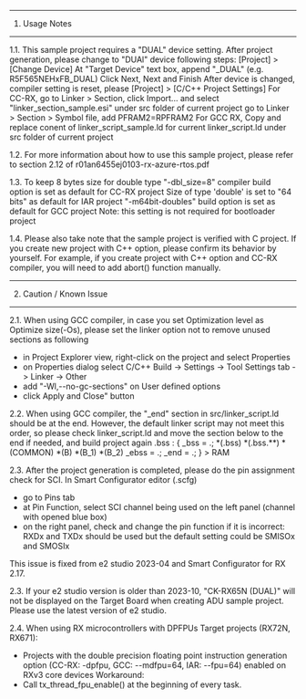 ---------------
1. Usage Notes
---------------
1.1. This sample project requires a "DUAL" device setting.
After project generation, please change to "DUAl" device following steps:
 [Project] > [Change Device]
 At "Target Device" text box, append "_DUAL" (e.g. R5F565NEHxFB_DUAL)
 Click Next, Next and Finish
After device is changed, compiler setting is reset, please
 [Project] > [C/C++ Project Settings]
 For CC-RX, 
  go to Linker > Section, click Import... and select "linker_section_sample.esi" under src folder of current project
  go to Linker > Section > Symbol file, add PFRAM2=RPFRAM2
 For GCC RX,
  Copy and replace conent of linker_script_sample.ld for current linker_script.ld under src folder of current project

1.2. For more information about how to use this sample project, 
please refer to section 2.12 of r01an6455ej0103-rx-azure-rtos.pdf

1.3. To keep 8 bytes size for double type 
 "-dbl_size=8" compiler build option is set as default for CC-RX project
 Size of type 'double' is set to "64 bits" as default for IAR project
 "-m64bit-doubles" build option is set as default for GCC project
Note: this setting is not required for bootloader project

1.4. Please also take note that the sample project is verified with C project.
If you create new project with C++ option, please confirm its behavior by yourself.
For example, if you create project with C++ option and CC-RX compiler, you will need to add abort() function manually.

------------------------
2. Caution / Known Issue
------------------------
2.1. When using GCC compiler, in case you set Optimization level as Optimize size(-Os), please set the linker option not to remove unused sections as following
- in Project Explorer view, right-click on the project and select Properties
- on Properties dialog select C/C++ Build -> Settings -> Tool Settings tab -> Linker -> Other
- add "-Wl,--no-gc-sections" on User defined options
- click Apply and Close" button

2.2. When using GCC compiler, the "_end" section in src/linker_script.ld should be at the end. However, the default linker script may not meet this order, so please check linker_script.ld and move the section below to the end if needed, and build project again
.bss :
{
	_bss = .;
	*(.bss)
	*(.bss.**)
	*(COMMON)
	*(B)
	*(B_1)
	*(B_2)
	_ebss = .;
	_end = .;
} > RAM

2.3. After the project generation is completed, please do the pin assignment check for SCI.
In Smart Configurator editor (<projectname>.scfg)
- go to Pins tab
- at Pin Function, select SCI channel being used on the left panel (channel with opened blue box)
- on the right panel, check and change the pin function if it is incorrect: 
  RXDx and TXDx should be used but the default setting could be SMISOx and SMOSIx

This issue is fixed from e2 studio 2023-04 and Smart Configurator for RX 2.17.

2.3. If your e2 studio version is older than 2023-10, "CK-RX65N (DUAL)" will not be displayed on the Target Board when creating ADU sample project. Please use the latest version of e2 studio.

2.4. When using RX microcontrollers with DPFPUs
Target projects (RX72N, RX671):
- Projects with the double precision floating point instruction generation option (CC-RX: -dpfpu, GCC: --mdfpu=64, IAR: --fpu=64) enabled on RXv3 core devices
Workaround:
- Call tx_thread_fpu_enable() at the beginning of every task.